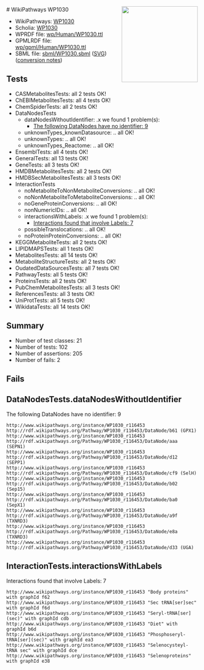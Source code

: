 <img style="float: right; width: 200px" src="../logo.png" />
# WikiPathways WP1030

* WikiPathways: [WP1030](https://identifiers.org/wikipathways:WP1030)
* Scholia: [WP1030](https://scholia.toolforge.org/wikipathways/WP1030)
* WPRDF file: [wp/Human/WP1030.ttl](../wp/Human/WP1030.ttl)
* GPMLRDF file: [wp/gpml/Human/WP1030.ttl](../wp/gpml/Human/WP1030.ttl)
* SBML file: [sbml/WP1030.sbml](../sbml/WP1030.sbml) ([SVG](../sbml/WP1030.svg)) ([conversion notes](../sbml/WP1030.txt))

## Tests
* CASMetabolitesTests: all 2 tests OK!
* ChEBIMetabolitesTests: all 4 tests OK!
* ChemSpiderTests: all 2 tests OK!
* DataNodesTests
    * dataNodesWithoutIdentifier: .x we found 1 problem(s):
        * [The following DataNodes have no identifier: 9](#d2d32fa8)
    * unknownTypes_knownDatasource: .. all OK!
    * unknownTypes: .. all OK!
    * unknownTypes_Reactome: .. all OK!
* EnsemblTests: all 4 tests OK!
* GeneralTests: all 13 tests OK!
* GeneTests: all 3 tests OK!
* HMDBMetabolitesTests: all 2 tests OK!
* HMDBSecMetabolitesTests: all 3 tests OK!
* InteractionTests
    * noMetaboliteToNonMetaboliteConversions: .. all OK!
    * noNonMetaboliteToMetaboliteConversions: .. all OK!
    * noGeneProteinConversions: .. all OK!
    * nonNumericIDs: .. all OK!
    * interactionsWithLabels: .x we found 1 problem(s):
        * [Interactions found that involve Labels: 7](#630d267e)
    * possibleTranslocations: .. all OK!
    * noProteinProteinConversions: .. all OK!
* KEGGMetaboliteTests: all 2 tests OK!
* LIPIDMAPSTests: all 1 tests OK!
* MetabolitesTests: all 14 tests OK!
* MetaboliteStructureTests: all 2 tests OK!
* OudatedDataSourcesTests: all 7 tests OK!
* PathwayTests: all 5 tests OK!
* ProteinsTests: all 2 tests OK!
* PubChemMetabolitesTests: all 3 tests OK!
* ReferencesTests: all 3 tests OK!
* UniProtTests: all 5 tests OK!
* WikidataTests: all 14 tests OK!


## Summary

* Number of test classes: 21
* Number of tests: 102
* Number of assertions: 205
* Number of fails: 2

## Fails

<a name="d2d32fa8" />

## DataNodesTests.dataNodesWithoutIdentifier

The following DataNodes have no identifier: 9
```
http://www.wikipathways.org/instance/WP1030_r116453 http://rdf.wikipathways.org/Pathway/WP1030_r116453/DataNode/b61 (GPX1)
http://www.wikipathways.org/instance/WP1030_r116453 http://rdf.wikipathways.org/Pathway/WP1030_r116453/DataNode/aaa (SEPN1)
http://www.wikipathways.org/instance/WP1030_r116453 http://rdf.wikipathways.org/Pathway/WP1030_r116453/DataNode/d12 (SEPP1)
http://www.wikipathways.org/instance/WP1030_r116453 http://rdf.wikipathways.org/Pathway/WP1030_r116453/DataNode/cf9 (SelH)
http://www.wikipathways.org/instance/WP1030_r116453 http://rdf.wikipathways.org/Pathway/WP1030_r116453/DataNode/b02 (Sep15)
http://www.wikipathways.org/instance/WP1030_r116453 http://rdf.wikipathways.org/Pathway/WP1030_r116453/DataNode/ba0 (SepX1)
http://www.wikipathways.org/instance/WP1030_r116453 http://rdf.wikipathways.org/Pathway/WP1030_r116453/DataNode/a9f (TXNRD3)
http://www.wikipathways.org/instance/WP1030_r116453 http://rdf.wikipathways.org/Pathway/WP1030_r116453/DataNode/e8a (TXNRD3)
http://www.wikipathways.org/instance/WP1030_r116453 http://rdf.wikipathways.org/Pathway/WP1030_r116453/DataNode/d33 (UGA)
```

<a name="630d267e" />

## InteractionTests.interactionsWithLabels

Interactions found that involve Labels: 7
```
http://www.wikipathways.org/instance/WP1030_r116453 "Body proteins" with graphId f62
http://www.wikipathways.org/instance/WP1030_r116453 "Sec tRNA[ser]sec" with graphId f6d
http://www.wikipathways.org/instance/WP1030_r116453 "Seryl-tRNA[ser](sec)" with graphId cdb
http://www.wikipathways.org/instance/WP1030_r116453 "Diet" with graphId b6d
http://www.wikipathways.org/instance/WP1030_r116453 "Phosphoseryl-tRNA[ser](sec)" with graphId ea3
http://www.wikipathways.org/instance/WP1030_r116453 "Selenocysteyl-tRNA sec" with graphId dce
http://www.wikipathways.org/instance/WP1030_r116453 "Selenoproteins" with graphId e38
```

